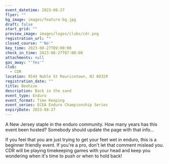 ```yaml
---
event_datetime: 2023-08-27
flyer: ""
bg_image: images/feature-bg.jpg
draft: false
start_grid: ""
preview_image: images/logos/clubs/cdr.png
registration_url: ""
closed_course: "'No'"
key_time: 2023-08-27T09:00:00
check_in_time: 2023-08-27T07:00:00
attachments: null
gas_away: "'Yes'"
club:
  - CDR
location: 9544 Noble St Mauricetown, NJ 08329
registration_date: ""
title: Beehive
description: Back in the sand
event_type: Enduro
event_format: Time Keeping
event_series: ECEA Enduro Championship Series
expiryDate: 2023-08-27
---
```


A New Jersey staple in the enduro community. How many years has this event been hosted? Somebody should update the page with that info... 

If you feel that you are just trying to get your feet wet in enduro, this is a beginner friendly event. If you're a pro, don't let that comment mislead you. CDR will be playing timekeeping games with your head and keep you wondering when it's time to push or when to hold back!